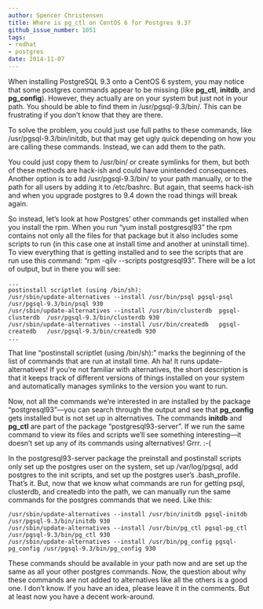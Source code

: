 ```yaml
---
author: Spencer Christensen
title: Where is pg_ctl on CentOS 6 for Postgres 9.3?
github_issue_number: 1051
tags:
- redhat
- postgres
date: 2014-11-07
---
```


When installing PostgreSQL 9.3 onto a CentOS 6 system, you may notice that some postgres commands appear to be missing (like **pg_ctl**, **initdb**, and **pg_config**). However, they actually are on your system but just not in your path. You should be able to find them in /usr/pgsql-9.3/bin/. This can be frustrating if you don’t know that they are there.

To solve the problem, you could just use full paths to these commands, like /usr/pgsql-9.3/bin/initdb, but that may get ugly quick depending on how you are calling these commands. Instead, we can add them to the path.

You could just copy them to /usr/bin/ or create symlinks for them, but both of these methods are hack-ish and could have unintended consequences. Another option is to add /usr/pgsql-9.3/bin/ to your path manually, or to the path for all users by adding it to /etc/bashrc. But again, that seems hack-ish and when you upgrade postgres to 9.4 down the road things will break again.

So instead, let’s look at how Postgres’ other commands get installed when you install the rpm. When you run “yum install postgresql93” the rpm contains not only all the files for that package but it also includes some scripts to run (in this case one at install time and another at uninstall time). To view everything that is getting installed and to see the scripts that are run use this command: “rpm -qilv --scripts postgresql93”. There will be a lot of output, but in there you will see:

```plain
...
postinstall scriptlet (using /bin/sh):
/usr/sbin/update-alternatives --install /usr/bin/psql pgsql-psql /usr/pgsql-9.3/bin/psql 930
/usr/sbin/update-alternatives --install /usr/bin/clusterdb  pgsql-clusterdb  /usr/pgsql-9.3/bin/clusterdb 930
/usr/sbin/update-alternatives --install /usr/bin/createdb   pgsql-createdb   /usr/pgsql-9.3/bin/createdb 930
...
```

That line “postinstall scriptlet (using /bin/sh):” marks the beginning of the list of commands that are run at install time. Ah ha! It runs update-alternatives! If you’re not familiar with alternatives, the short description is that it keeps track of different versions of things installed on your system and automatically manages symlinks to the version you want to run.

Now, not all the commands we’re interested in are installed by the package “postgresql93”—​you can search through the output and see that **pg_config** gets installed but is not set up in alternatives. The commands **initdb** and **pg_ctl** are part of the package “postgresql93-server”. If we run the same command to view its files and scripts we’ll see something interesting—​it doesn’t set up any of its commands using alternatives! Grrr. :-(

In the postgresql93-server package the preinstall and postinstall scripts only set up the postgres user on the system, set up /var/log/pgsql, add postgres to the init scripts, and set up the postgres user’s .bash_profile. That’s it. But, now that we know what commands are run for getting psql, clusterdb, and createdb into the path, we can manually run the same commands for the postgres commands that we need. Like this:

```plain
/usr/sbin/update-alternatives --install /usr/bin/initdb pgsql-initdb /usr/pgsql-9.3/bin/initdb 930
/usr/sbin/update-alternatives --install /usr/bin/pg_ctl pgsql-pg_ctl /usr/pgsql-9.3/bin/pg_ctl 930
/usr/sbin/update-alternatives --install /usr/bin/pg_config pgsql-pg_config /usr/pgsql-9.3/bin/pg_config 930
```

These commands should be available in your path now and are set up the same as all your other postgres commands. Now, the question about why these commands are not added to alternatives like all the others is a good one. I don’t know. If you have an idea, please leave it in the comments. But at least now you have a decent work-around.
